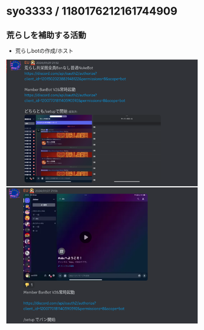 # syo3333 / 1180176212161744909

## 荒らしを補助する活動

- 荒らしbotの作成/ホスト

![alt text](image.png)
![alt text](image-1.png)